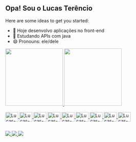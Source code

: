 ## Opa! Sou o Lucas Terêncio

Here are some ideas to get you started:

- 🔭 Hoje desenvolvo aplicações no front-end 
- 🌱 Estudando APIs com java
- 😄 Pronouns: ele/dele

<div style="display: flex">
  <a href="https://github.com/lucasterencio"/>
  <img height="180em" src="https://github-readme-stats.vercel.app/api?username=lucasterencio&show_icons=true&theme=dark"/>
  <img height="180em" src="https://github-readme-stats.vercel.app/api/top-langs/?username=lucasterencio"/>
</div>

<div style="display: inline_block"><br>
  <img align="center" alt="Lucas-Js" height="30" width="40" src="https://cdn.jsdelivr.net/gh/devicons/devicon@latest/icons/javascript/javascript-original.svg" />
  <img align="center" alt="Lucas-Html" height="30" width="40" src="https://cdn.jsdelivr.net/gh/devicons/devicon@latest/icons/html5/html5-original.svg" />
  <img align="center" alt="Lucas-CSS" height="30" width="40" src="https://cdn.jsdelivr.net/gh/devicons/devicon@latest/icons/css3/css3-original.svg" />
  <img align="center" alt="Lucas-Tailwindcss" height="30" width="40" src="https://cdn.jsdelivr.net/gh/devicons/devicon@latest/icons/tailwindcss/tailwindcss-original.svg" />
  <img align="center" alt="Lucas-Python" height="30" width="40" src="https://cdn.jsdelivr.net/gh/devicons/devicon@latest/icons/python/python-original.svg" />
  <img align="center" alt="Lucas-Java" height="30" width="40" src="https://cdn.jsdelivr.net/gh/devicons/devicon@latest/icons/java/java-original.svg" />
  <img align="center" alt="Lucas-Springboot" height="30" width="40" src="https://cdn.jsdelivr.net/gh/devicons/devicon@latest/icons/spring/spring-original.svg" />
  <img align="center" alt="Lucas-Mysql" height="30" width="40" src="https://cdn.jsdelivr.net/gh/devicons/devicon@latest/icons/mysql/mysql-original.svg" />
  <img align="center" alt="Lucas-Git" height="30" width="40" src="https://cdn.jsdelivr.net/gh/devicons/devicon@latest/icons/git/git-original.svg" />
</div>

##

<div>
  <a href="https://www.linkedin.com/in/lucas-ter%C3%AAncio-ab7a3b286/" target="_blank"> <img src="https://img.shields.io/badge/LinkedIn-0077B5?style=for-the-badge&logo=linkedin&logoColor=white" target="_blank"/> </a>
  <a href="https://www.instagram.com/lucasnascimento_15/?next=%2F" target="_blank"> <img src="https://img.shields.io/badge/Instagram-E4405F?style=for-the-badge&logo=instagram&logoColor=white " target="_blank"/> </a>
  <a href="lucas.tnsantos@upe.br" target="_blank"> <img src="https://img.shields.io/badge/Gmail-D14836?style=for-the-badge&logo=gmail&logoColor=white" target="_blank"/> </a>
</div>
